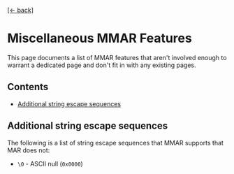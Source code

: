 [[← back]](./)

# Miscellaneous MMAR Features

This page documents a list of MMAR features that aren't involved enough to warrant a dedicated page and don't fit in with any existing pages.

## Contents
- [Additional string escape sequences](./additional-string-escape-sequences)

## Additional string escape sequences

The following is a list of string escape sequences that MMAR supports that MAR does not:

- `\0` - ASCII null (`0x0000`)